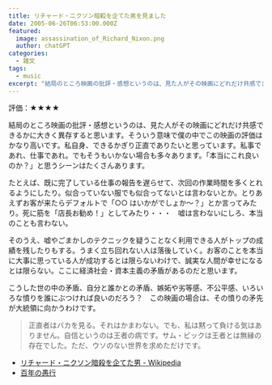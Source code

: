 ```yaml
---
title: リチャード・ニクソン暗殺を企てた男を見ました
date: 2005-06-26T06:53:00.000Z
featured:
  image: assassination_of_Richard_Nixon.png
  author: chatGPT
categories:
  - 雑文
tags:
  - music
excerpt: "結局のところ映画の批評・感想というのは、見た人がその映画にどれだけ共感できるかに大きく異存すると思います。そういう意味で僕の中でこの映画の評価はかなり高いです。私自身、できるかぎり正直でありたいと思っています。私事であれ、仕事であれ。でもそうもいかない場合も多々あります。「本当にこれ良いのか？」と思うシーンはたくさんあります。"
---
```


評価：★★★★

結局のところ映画の批評・感想というのは、見た人がその映画にどれだけ共感できるかに大きく異存すると思います。そういう意味で僕の中でこの映画の評価はかなり高いです。私自身、できるかぎり正直でありたいと思っています。私事であれ、仕事であれ。でもそうもいかない場合も多々あります。「本当にこれ良いのか？」と思うシーンはたくさんあります。

たとえば、既に完了している仕事の報告を遅らせて、次回の作業時間を多くとれるようにしたり。似合っていない服でも似合ってないとは言わないとか。とりあえずお客が来たらデフォルトで「○○ はいかがでしょか〜？」とか言ってみたり。死に筋を「店長お勧め！」としてみたり・・・　嘘は言わないにしろ、本当のことも言わない。

そのうえ、嘘やごまかしのテクニックを疑うことなく利用できる人がトップの成績を残したりもする。うまく立ち回れない人は落後していく。お客のことを本当に大事に思っている人が成功するとは限らないわけで、誠実な人間が幸せになるとは限らない。ここに経済社会・資本主義の矛盾があるのだと思います。

こうした世の中の矛盾、自分と誰かとの矛盾、嫉妬や劣等感、不公平感、いろいろな憤りを誰にぶつければ良いのだろう？　この映画の場合は、その憤りの矛先が大統領に向かうわけです。

> 正直者はバカを見る。それはかまわない。でも、私は黙って負ける気はありません。自信というのは王者の病です。サム・ビックは王者とは無縁の存在でした。ただ、ウソのない世界を求めただけです。

- [リチャード・ニクソン暗殺を企てた男 - Wikipedia](https://ja.wikipedia.org/wiki/%E3%83%AA%E3%83%81%E3%83%A3%E3%83%BC%E3%83%89%E3%83%BB%E3%83%8B%E3%82%AF%E3%82%BD%E3%83%B3%E6%9A%97%E6%AE%BA%E3%82%92%E4%BC%81%E3%81%A6%E3%81%9F%E7%94%B7)
- [百年の愚行](http://www.amazon.co.jp/exec/obidos/ASIN/4901818007/ref=nosim/yutakayamaguc-22)
